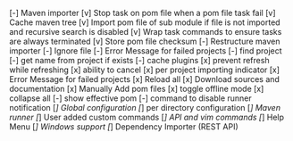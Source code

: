 [-] Maven importer
    [v] Stop task on pom file when a pom file task fail
    [v] Cache maven tree
    [v] Import pom file of sub module if file is not imported and recursive search is disabled
    [v] Wrap task commands to ensure tasks are always terminated
    [v] Store pom file checksum
    [-] Restructure maven importer
    [-] Ignore file
    [-] Error Message for failed projects
    [-] find project
    [-] get name from project if exists
    [-] cache plugins
    [x] prevent refresh while refreshing
    [x] ability to cancel
    [x] per project importing indicator
    [x] Error Message for failed projects
    [x] Reload all
    [x] Download sources and documentation
    [x] Manually Add pom files
    [x] toggle offline mode
    [x] collapse all
    [-] show effective pom
    [-] command to disable runner notification
[*] Global configuration
[*] per directory configuration
[*] Maven runner
[*] User added custom commands
[*] API and vim commands
[*] Help Menu
[*] Windows support
[*] Dependency Importer (REST API)
